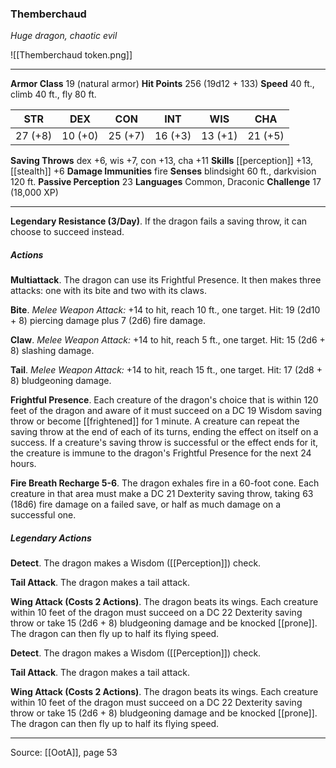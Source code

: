 ### Themberchaud
_Huge dragon, chaotic evil_

![[Themberchaud token.png]]


---

**Armor Class** 19 (natural armor)
**Hit Points** 256 (19d12 + 133)
**Speed** 40 ft., climb 40 ft., fly 80 ft.

| STR     | DEX     | CON     | INT     | WIS     | CHA     |
|---------|---------|---------|---------|---------|---------|
| 27 (+8) | 10 (+0) | 25 (+7) | 16 (+3) | 13 (+1) | 21 (+5) |

**Saving Throws** dex +6, wis +7, con +13, cha +11
**Skills** [[perception]] +13, [[stealth]] +6
**Damage Immunities** fire
**Senses** blindsight 60 ft., darkvision 120 ft.
**Passive Perception** 23
**Languages** Common, Draconic
**Challenge** 17 (18,000 XP)

---

**Legendary Resistance (3/Day)**. If the dragon fails a saving throw, it can choose to succeed instead.

##### Actions
**Multiattack**. The dragon can use its Frightful Presence. It then makes three attacks: one with its bite and two with its claws.

**Bite**. _Melee Weapon Attack:_ +14 to hit, reach 10 ft., one target. Hit: 19 (2d10 + 8) piercing damage plus 7 (2d6) fire damage.

**Claw**. _Melee Weapon Attack:_ +14 to hit, reach 5 ft., one target. Hit: 15 (2d6 + 8) slashing damage.

**Tail**. _Melee Weapon Attack:_ +14 to hit, reach 15 ft., one target. Hit: 17 (2d8 + 8) bludgeoning damage.

**Frightful Presence**. Each creature of the dragon's choice that is within 120 feet of the dragon and aware of it must succeed on a DC 19 Wisdom saving throw or become [[frightened]] for 1 minute. A creature can repeat the saving throw at the end of each of its turns, ending the effect on itself on a success. If a creature's saving throw is successful or the effect ends for it, the creature is immune to the dragon's Frightful Presence for the next 24 hours.

**Fire Breath Recharge 5-6**. The dragon exhales fire in a 60-foot cone. Each creature in that area must make a DC 21 Dexterity saving throw, taking 63 (18d6) fire damage on a failed save, or half as much damage on a successful one.

##### Legendary Actions
**Detect**. The dragon makes a Wisdom ([[Perception]]) check.

**Tail Attack**. The dragon makes a tail attack.

**Wing Attack (Costs 2 Actions)**. The dragon beats its wings. Each creature within 10 feet of the dragon must succeed on a DC 22 Dexterity saving throw or take 15 (2d6 + 8) bludgeoning damage and be knocked [[prone]]. The dragon can then fly up to half its flying speed.

**Detect**. The dragon makes a Wisdom ([[Perception]]) check.

**Tail Attack**. The dragon makes a tail attack.

**Wing Attack (Costs 2 Actions)**. The dragon beats its wings. Each creature within 10 feet of the dragon must succeed on a DC 22 Dexterity saving throw or take 15 (2d6 + 8) bludgeoning damage and be knocked [[prone]]. The dragon can then fly up to half its flying speed.


---

Source: [[OotA]], page 53